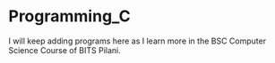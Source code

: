 # Programming_C

I will keep adding programs here as I learn more in the BSC Computer Science Course of BITS Pilani.
